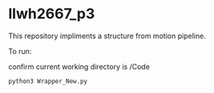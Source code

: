# llwh2667_p3

This repository impliments a structure from motion pipeline.

To run:

confirm current working directory is /Code

`python3 Wrapper_New.py`